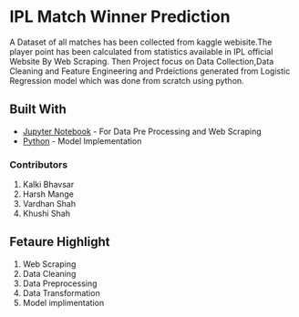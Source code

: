 # IPL Match Winner Prediction

A Dataset of all matches has been collected from kaggle webisite.The player point has been calculated from statistics available in IPL official Website By Web Scraping. Then Project focus on Data Collection,Data Cleaning and Feature Engineering and Prdeictions generated from Logistic Regression model which was done from scratch using python.

## Built With

* [Jupyter Notebook](https://jupyter.org/) - For Data Pre Processing and Web Scraping
* [Python](https://www.python.org/) - Model Implementation


### Contributors

1. Kalki Bhavsar
2. Harsh Mange
3. Vardhan Shah
4. Khushi Shah


## Fetaure Highlight

1. Web Scraping 
2. Data Cleaning
3. Data Preprocessing
4. Data Transformation
5. Model implimentation
